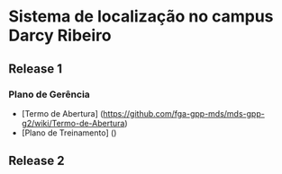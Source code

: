 # Sistema de localização no campus Darcy Ribeiro

## Release 1

### Plano de Gerência

* [Termo de Abertura] (https://github.com/fga-gpp-mds/mds-gpp-g2/wiki/Termo-de-Abertura)
* [Plano de Treinamento] ()

## Release 2